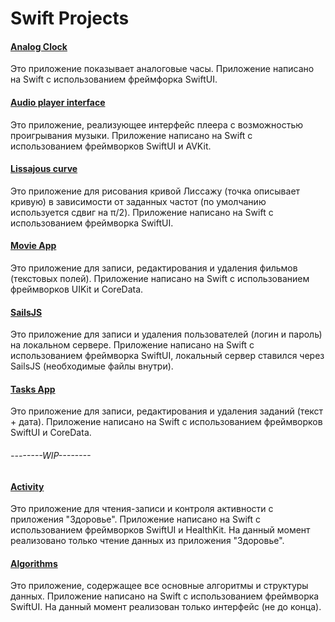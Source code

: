 # Swift Projects
#### [Analog Clock](https://github.com/danyaffff/Swift-Projects/tree/master/Analog%20Clock)
Это приложение показывает аналоговые часы. Приложение написано на  Swift с использованием фреймфорка SwiftUI.

#### [Audio player interface](https://github.com/danyaffff/Swift-Projects/tree/master/Audio%20player%20interface)
Это приложение, реализующее интерфейс плеера с возможностью проигрывания музыки. Приложение написано на Swift с использованием фреймворков SwiftUI и AVKit.

#### [Lissajous curve](https://github.com/danyaffff/Swift-Projects/tree/master/Lissajous%20curve)
Это приложение для рисования кривой Лиссажу (точка описывает кривую) в зависимости от заданных частот (по умолчанию используется сдвиг на π/2). Приложение написано на Swift с использованием фреймворка SwiftUI.

#### [Movie App](https://github.com/danyaffff/Swift-Projects/tree/master/Movie%20App)
Это приложение для записи, редактирования и удаления фильмов (текстовых полей). Приложение написано на Swift с использованием фреймворков UIKit и CoreData.

#### [SailsJS](https://github.com/danyaffff/Swift-Projects/tree/master/SalesJS)
Это приложение для записи и удаления пользователей (логин и пароль) на локальном сервере. Приложение написано на Swift с использованием фреймворка SwiftUI, локальный сервер ставился через SailsJS (необходимые файлы внутри).

#### [Tasks App](https://github.com/danyaffff/Swift-Projects/tree/master/Tasks%20App)
Это приложение для записи, редактирования и удаления заданий (текст + дата). Приложение написано на Swift с использованием фреймворков SwiftUI и CoreData.

###### --------WIP--------
#### [Activity](https://github.com/danyaffff/Swift-Projects/tree/master/Activity)
Это приложение для чтения-записи и контроля активности с приложения "Здоровье". Приложение написано на Swift с использованием фреймворков SwiftUI и HealthKit. На данный момент реализовано только чтение данных из приложения "Здоровье".

#### [Algorithms](https://github.com/danyaffff/Swift-Projects/tree/master/Algorithms)
Это приложение, содержащее все основные алгоритмы и структуры данных. Приложение написано на Swift с использованием фреймворка SwiftUI. На данный момент реализован только интерфейс (не до конца).
